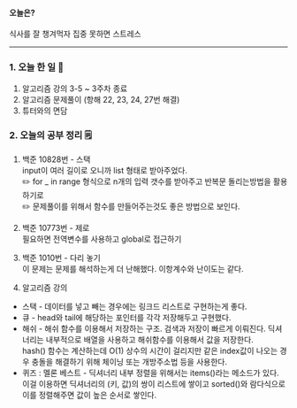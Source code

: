 <!-- 20210618 day 12 -->
<!-- 
함수를 활용
for _ in range 활용 
-->
#### 오늘은?
식사를 잘 챙겨먹자
집중 못하면 스트레스

---
### 1. 오늘 한 일 📅
1. 알고리즘 강의 3-5 ~ 3주차 종료
2. 알고리즘 문제풀이 (항해 22, 23, 24, 27번 해결)
3. 튜터와의 면담

### 2. 오늘의 공부 정리 🗒️
1. 백준 10828번 - 스택 <br>
input이 여러 길이로 오니까 list 형태로 받아주었다.<br>
✏️ for _ in range 형식으로 n개의 입력 갯수를 받아주고 반복문 돌리는방법을 활용하기로 <br>
✏️ 문제풀이를 위해서 함수를 만들어주는것도 좋은 방법으로 보인다.

2. 백준 10773번 - 제로 <br>
필요하면 전역변수를 사용하고 global로 접근하기<br>

3. 백준 1010번 - 다리 놓기 <br>
이 문제는 문제를 해석하는게 더 난해했다. 이항계수와 난이도는 같다. <br>

4. 알고리즘 강의
- 스택 - 데이터를 넣고 빼는 경우에는 링크드 리스트로 구현하는게 좋다.
- 큐 - head와 tail에 해당하는 포인터를 각각 저장해두고 구현했다.
- 해쉬 - 해쉬 함수를 이용해서 저장하는 구조. 검색과 저장이 빠르게 이뤄진다. 딕셔너리는 내부적으로 배열을 사용하고 해쉬함수를 이용해서 값을 저장한다.<br>
hash() 함수는 계산하는데 O(1) 상수의 시간이 걸리지만 같은 index값이 나오는 경우 충돌을 해결하기 위해 체이닝 또는 개방주소법 등을 사용한다.
- 퀴즈 : 멜론 베스트 - 딕셔너리 내부 정렬을 위해서는 items()라는 메소드가 있다. 이걸 이용하면 딕셔너리의 (키, 값)의 쌍이 리스트에 쌓이고 sorted()와 람다식으로 이를 정렬해주면 값이 높은 순서로 쌓인다.

